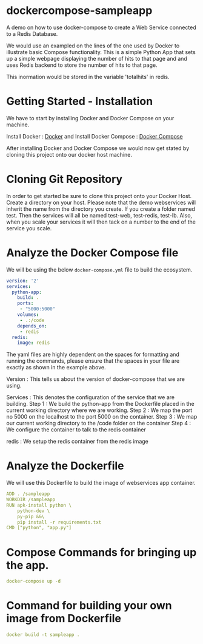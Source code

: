 # dockercompose-sampleapp
A demo on how to use docker-compose to create a Web Service connected to a Redis Database.

We would use an exampled on the lines of the one used by Docker to illustrate basic Compose functionality. This is a simple Python App that sets up a simple webpage displaying the number of hits to that page and and uses Redis backend to store the number of hits to that page. 

This inormation would be stored in the variable 'totalhits' in redis.



# Getting Started - Installation

We have to start by installing Docker and Docker Compose on your machine. 

Install Docker :            [Docker](https://docs.docker.com/installation/) and 
Install Docker Compose :    [Docker Compose](https://docs.docker.com/compose/install/)

After installing Docker and Docker Compose we would now get stated by cloning this project onto our docker host machine. 


# Cloning Git Repository

In order to get started be sure to clone this project onto your Docker Host. Create a directory on your host. Please note that the demo webservices will inherit the name from the directory you create. If you create a folder named test. Then the services will all be named test-web, test-redis, test-lb. Also, when you scale your services it will then tack on a number to the end of the service you scale.


# Analyze the Docker Compose file 

We will be using the below `docker-compose.yml` file to build the ecosystem. 

```yaml
version: '2'
services:
  python-app:
    build: .
    ports:
     - "5000:5000"
    volumes:
     - .:/code
    depends_on:
     - redis
  redis:
    image: redis
```

The yaml files are highly dependent on the spaces for formatting and running the commands, please ensure that the spaces in your file are exactly as shown in the example above.  

Version : This tells us about the version of docker-compose that we are using. 

Services : This denotes the configuration of the service that we are building. 
            Step 1 : We build the python-app from the Dockerfile placed in the current working directory where we are working.
            Step 2 : We map the port no 5000 on the localhost to the port 5000 on the container.
            Step 3 : We map our current working directory to the /code folder on the container
            Step 4 : We configure the container to talk to the redis container

redis : We setup the redis container from the redis image


# Analyze the Dockerfile 

We will use this Dockerfile to build the image of webservices app container. 

```yaml
ADD . /sampleapp
WORKDIR /sampleapp
RUN apk-install python \
    python-dev \
    py-pip &&\
    pip install -r requirements.txt
CMD ["python", "app.py"]
```


# Compose Commands for bringing up the app.

```yaml
docker-compose up -d
```

# Command for building your own image from Dockerfile

```yaml
docker build -t sampleapp .
```




